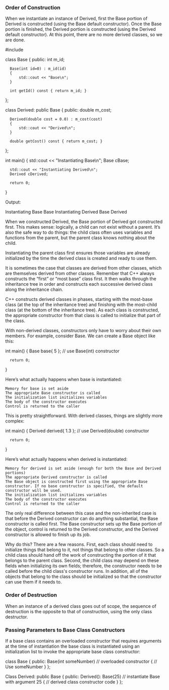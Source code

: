 ### Order of Construction

When we instantiate an instance of Derived, first the Base portion of Derived is constructed (using the Base default constructor). Once the Base portion is finished, the Derived portion is constructed (using the Derived default constructor). At this point, there are no more derived classes, so we are done.

  #include <iostream>

  class Base
  {
  public:
      int m_id;

      Base(int id=0) : m_id(id)
      {
          std::cout << "Base\n";
      }

      int getId() const { return m_id; }
  };

  class Derived: public Base
  {
  public:
      double m_cost;

      Derived(double cost = 0.0) : m_cost(cost)
      {
          std::cout << "Derived\n";
      }

      double getCost() const { return m_cost; }
  };

  int main()
  {
      std::cout << "Instantiating Base\n";
      Base cBase;

      std::cout << "Instantiating Derived\n";
      Derived cDerived;

      return 0;
  }

Output:

  Instantiating Base
  Base
  Instantiating Derived
  Base
  Derived

When we constructed Derived, the Base portion of Derived got constructed first. This makes sense: logically, a child can not exist without a parent. It’s also the safe way to do things: the child class often uses variables and functions from the parent, but the parent class knows nothing about the child.

Instantiating the parent class first ensures those variables are already initialized by the time the derived class is created and ready to use them.

It is sometimes the case that classes are derived from other classes, which are themselves derived from other classes. Remember that C++ always constructs the “first” or “most base” class first. It then walks through the inheritance tree in order and constructs each successive derived class along the inheritance chain.

C++ constructs derived classes in phases, starting with the most-base class (at the top of the inheritance tree) and finishing with the most-child class (at the bottom of the inheritance tree). As each class is constructed, the appropriate constructor from that class is called to initialize that part of the class.


With non-derived classes, constructors only have to worry about their own members. For example, consider Base. We can create a Base object like this:

  int main()
  {
      Base base{ 5 }; // use Base(int) constructor

      return 0;
  }

Here’s what actually happens when base is instantiated:

    Memory for base is set aside
    The appropriate Base constructor is called
    The initialization list initializes variables
    The body of the constructor executes
    Control is returned to the caller

This is pretty straightforward. With derived classes, things are slightly more complex:

  int main()
  {
      Derived derived{ 1.3 }; // use Derived(double) constructor

      return 0;
  }

Here’s what actually happens when derived is instantiated:

    Memory for derived is set aside (enough for both the Base and Derived portions)
    The appropriate Derived constructor is called
    The Base object is constructed first using the appropriate Base constructor. If no base constructor is specified, the default constructor will be used.
    The initialization list initializes variables
    The body of the constructor executes
    Control is returned to the caller

The only real difference between this case and the non-inherited case is that before the Derived constructor can do anything substantial, the Base constructor is called first. The Base constructor sets up the Base portion of the object, control is returned to the Derived constructor, and the Derived constructor is allowed to finish up its job.

Why do this? There are a few reasons. First, each class should need to initialize things that belong to it, not things that belong to other classes. So a child class should hand off the work of constructing the portion of it that belongs to the parent class. Second, the child class may depend on these fields when initializing its own fields; therefore, the constructor needs to be called before the child class's constructor runs. In addition, all of the objects that belong to the class should be initialized so that the constructor can use them if it needs to.


### Order of Destruction
When an instance of a derived class goes out of scope, the sequence of destruction is the opposite to that of construction, using the only class destructor.




### Passing Parameters to Base Class Constructors

If a base class contains an overloaded constructor that requires arguments at the time of instantiation the base class is instantiated using an initialization list to invoke the appropriate base class constructor:

class Base
{
public:
  Base(int someNumber) // overloaded constructor
  {
    // Use someNumber
  }
};

Class Derived: public Base
{
public:
  Derived(): Base(25) // instantiate Base with argument 25
  {
    // derived class constructor code
  }
};
